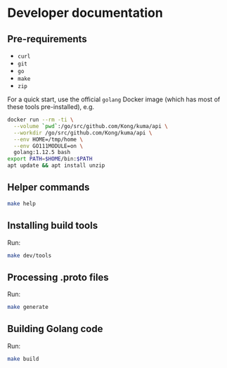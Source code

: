 # Developer documentation

## Pre-requirements

- `curl`
- `git`
- `go`
- `make`
- `zip`

For a quick start, use the official `golang` Docker image (which has most of these tools pre-installed), e.g.

```bash
docker run --rm -ti \
  --volume `pwd`:/go/src/github.com/Kong/kuma/api \
  --workdir /go/src/github.com/Kong/kuma/api \
  --env HOME=/tmp/home \
  --env GO111MODULE=on \
  golang:1.12.5 bash
export PATH=$HOME/bin:$PATH
apt update && apt install unzip
```

## Helper commands

```bash
make help
```

## Installing build tools

Run:

```bash
make dev/tools
```

## Processing .proto files 

Run:

```bash
make generate
```

## Building Golang code

Run:

```bash
make build
```